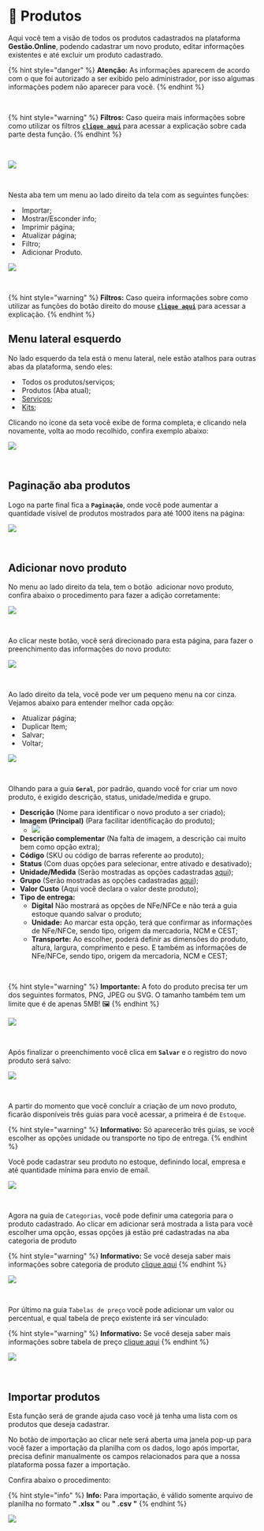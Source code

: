 # 🎁 Produtos

Aqui você tem a visão de todos os produtos cadastrados na plataforma **Gestão.Online**, podendo cadastrar um novo produto, editar informações existentes e até excluir um produto cadastrado.

{% hint style="danger" %}
**Atenção:** As informações aparecem de acordo com o que foi autorizado a ser exibido pelo administrador, por isso algumas informações podem não aparecer para você.
{% endhint %}

<br>

{% hint style="warning" %}
**Filtros:** Caso queira mais informações sobre como utilizar os filtros [**`clique aqui`**](/erp-v2/primeiro_acesso/filtros.md) para acessar a explicação sobre cada parte desta função.
{% endhint %}

<br>

![](/erp-v2/assets/modulos/produtos/aba_produtos.gif)

<br>

Nesta aba tem um menu ao lado direito da tela com as seguintes funções:

- <img src="/erp-v2/assets/icon_importar.png" alt="" data-size="line"> Importar;
- <img src="/erp-v2/assets/icon_exibir.png" alt="" data-size="line"> Mostrar/Esconder info;
- <img src="/erp-v2/assets/icon_imprimir.png" alt="" data-size="line"> Imprimir página;
- <img src="/erp-v2/assets/icon_atualizar.png" alt="" data-size="line"> Atualizar página;
- <img src="/erp-v2/assets/icon_filtro.png" alt="" data-size="line"> Filtro;
- <img src="/erp-v2/assets/icon_add.png" alt="" data-size="line"> Adicionar Produto.

![](/erp-v2/assets/modulos/produtos/aba_produtos_menu.png)

<br>

{% hint style="warning" %}
**Filtros:** Caso queira informações sobre como utilizar as funções do botão direito do mouse [**`clique aqui`**](/erp-v2/primeiro_acesso/filtros.md) para acessar a explicação.
{% endhint %}

## Menu lateral esquerdo

No lado esquerdo da tela está o menu lateral, nele estão atalhos para outras abas da plataforma, sendo eles:

- <img src="/erp-v2/assets/modulos/icon_produtos_servicos.png" alt="" data-size="line"> Todos os produtos/serviços;
- <img src="/erp-v2/assets/modulos/icon_produto.png" alt="" data-size="line"> Produtos (Aba atual);
- <img src="/erp-v2/assets/modulos/icon_servicos.png" alt="" data-size="line"> [Serviços](/erp-v2/modulos/produtos_servicos/servicos.md);
- <img src="/erp-v2/assets/modulos/icon_kits.png" alt="" data-size="line"> [Kits](/erp-v2/modulos/produtos_servicos/kits.md);

Clicando no ícone da seta você exibe de forma completa, e clicando nela novamente, volta ao modo recolhido, confira exemplo abaixo: 

![](/erp-v2/assets/modulos/produtos/aba_produtos_menu_esquerdo.gif)

<br>

## Paginação aba produtos

Logo na parte final fica a **`Paginação`**, onde você pode aumentar a quantidade visível de produtos mostrados para até 1000 itens na página:

![](/erp-v2/assets/modulos/servicos/aba_servicos_paginacao.png)

<br>

## Adicionar novo produto

No menu ao lado direito da tela, tem o botão <img src="/erp-v2/assets/icon_add.png" alt="" data-size="line"> adicionar novo produto, confira abaixo o procedimento para fazer a adição corretamente:

![](/erp-v2/assets/modulos/produtos/aba_produtos_add.png)

<br>

Ao clicar neste botão, você será direcionado para esta página, para fazer o preenchimento das informações do novo produto:

![](/erp-v2/assets/modulos/produtos/aba_produtos_add_inicio.png)

<br>

Ao lado direito da tela, você pode ver um pequeno menu na cor cinza. Vejamos abaixo para entender melhor cada opção:

- <img src="/erp-v2/assets/icon_atualizar.png" alt="" data-size="line"> Atualizar página;
- <img src="/erp-v2/assets/icon_duplicar.png" alt="" data-size="line"> Duplicar Item;
- <img src="/erp-v2/assets/icon_salvar.png" alt="" data-size="line"> Salvar;
- <img src="/erp-v2/assets/icon_voltar.png" alt="" data-size="line"> Voltar;

![](/erp-v2/assets/modulos/produtos/aba_produto_add_menu.png)

<br>

Olhando para a guia **`Geral`**, por padrão, quando você for criar um novo produto, é exigido descrição, status, unidade/medida e grupo. 

- **Descrição** (Nome para identificar o novo produto a ser criado);
- **Imagem (Principal)** (Para facilitar identificação do produto);
    - ![](/erp-v2/assets/modulos/produtos/aba_produto_add_imagem.gif)
- **Descrição complementar** (Na falta de imagem, a descrição cai muito bem como opção extra);
- **Código** (SKU ou código de barras referente ao produto);
- **Status** (Com duas opções para selecionar, entre ativado e desativado);
- **Unidade/Medida** (Serão mostradas as opções cadastradas [aqui](/erp-v2/modulos/parametrizacoes/unidade_medida_produto_servico.md));
- **Grupo** (Serão mostradas as opções cadastradas [aqui](/erp-v2/modulos/produtos_servicos/grupo_produto.md));
- **Valor Custo** (Aqui você declara o valor deste produto);
- **Tipo de entrega:**
    - **Digital** Não mostrará as opções de NFe/NFCe e não terá a guia estoque quando salvar o produto;
    - **Unidade:** Ao marcar esta opção, terá que confirmar as informações de NFe/NFCe, sendo tipo, origem da mercadoria, NCM e CEST;
    - **Transporte:** Ao escolher, poderá definir as dimensões do produto, altura, largura, comprimento e peso. E também as informações de NFe/NFCe, sendo tipo, origem da mercadoria, NCM e CEST;

<br>

{% hint style="warning" %}
**Importante:** A foto do produto precisa ter um dos seguintes formatos, PNG, JPEG ou SVG. O tamanho também tem um limite que é de apenas 5MB! 🖼️
{% endhint %}

![](/erp-v2/assets/modulos/produtos/aba_produtos_add_produto_itens.png)

<br>

Após finalizar o preenchimento você clica em **`Salvar`** e o registro do novo produto será salvo:

![](/erp-v2/assets/modulos/produtos/aba_produtos_add_produto_salvar.gif)

<br>

A partir do momento que você concluir a criação de um novo produto, ficarão disponíveis três guias para você acessar, a primeira é de `Estoque`.

{% hint style="warning" %}
**Informativo:** Só aparecerão três guias, se você escolher as opções unidade ou transporte no tipo de entrega.
{% endhint %}

Você pode cadastrar seu produto no estoque, definindo local, empresa e até quantidade mínima para envio de email.

![](/erp-v2/assets/modulos/produtos/aba_produtos_add_produto_guia_estoque.gif)

<br>

Agora na guia de `Categorias`, você pode definir uma categoria para o produto cadastrado. Ao clicar em adicionar será mostrada a lista para você escolher uma opção, essas opções já estão pré cadastradas na aba categoria de produto

{% hint style="warning" %}
**Informativo:** Se você deseja saber mais informações sobre categoria de produto [clique aqui](/erp-v2/modulos/produtos_servicos/categoria_produto.md)
{% endhint %}

![](/erp-v2/assets/modulos/produtos/aba_produtos_add_produto_guia_categorias.gif)

<br>

Por último na guia `Tabelas de preço`  você pode adicionar um valor ou percentual, e qual tabela de preço existente irá ser vinculado:

{% hint style="warning" %}
**Informativo:** Se você deseja saber mais informações sobre tabela de preço [clique aqui](/erp-v2/modulos/parametrizacoes/tabelas_precos.md)
{% endhint %}

![](/erp-v2/assets/modulos/produtos/aba_produtos_add_produto_guia_tabela_preco.gif)

<br>

## Importar produtos

Esta função será de grande ajuda caso você já tenha uma lista com os produtos que deseja cadastrar. 

No botão de importação ao clicar nele será aberta uma janela pop-up para você fazer a importação da planilha com os dados, logo após importar, precisa definir manualmente os campos relacionados para que a nossa plataforma possa fazer a importação. 

Confira abaixo o procedimento:

{% hint style="info" %}
**Info:** Para importação, é válido somente arquivo de planilha no formato **" .xlsx "** ou **" .csv "**
{% endhint %}

<!-- Em conversa com o Werick, ele me explicou que está padronizado para cadastrar o tipo para SERVIÇO e que teria que alterar depois pq a demanda é maior para serviço do que para produto, por isso sempre que importar, será aplicado o tipo serviço. -->

![](/erp-v2/assets/modulos/produtos/aba_produtos_importar.gif)